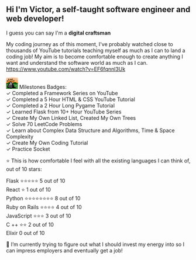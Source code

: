 ## Hi I'm Victor, a self-taught software engineer and web developer! 
I guess you can say I'm a **digital craftsman**

My coding journey as of this moment, I've probably watched close to thousands of YouTube tutorials teaching myself as much as I can to land a coding job! My aim is to become comfortable enough 
to create anything I want and understand the software world as much as I can.
https://www.youtube.com/watch?v=EF6fqnnl3Uk


![Milestone badge][logo] Milestones Badges: <br>
  ✓ Completed a Framework Series on YouTube  <br>
  ✓ Completed a 5 Hour HTML & CSS YouTube Tutorial  <br>
  ✓ Completed a 2 Hour Long Pygame Tutorial <br>
  ✓ Learned Flask from 10+ Hour YouTube Series  <br>
  ✓ Create My Own Linked List, Created My Own Trees  <br>
  ✓ Solve 70 LeetCode Problems  <br>
  ✓ Learn about Complex Data Structure and Algorithms, Time & Space Complexity  <br>
  ✓ Create My Own Coding Tutorial  <br>
  ✓ Practice Socket  <br>
  
⭐ This is how comfortable I feel with all the existing languages I can think of, out of 10 stars: <br>

 Flask       ⭐⭐⭐⭐⭐ 5 out of 10 <br>
 React ⭐ 1 out of 10 <br>
 Python      ⭐⭐⭐⭐⭐⭐⭐⭐ 8 out of 10 <br>
 Ruby on Rails ⭐⭐⭐⭐ 4 out of 10 <br>
 JavaScript ⭐⭐⭐ 3 out of 10 <br>
 C ++ ⭐⭐ 2 out of 10 <br>
 Elixir 0 out of 10 <br>
 
🔭 I’m currently trying to figure out what I should invest my energy into so I can impress employers and eventually get a job!





[logo]: https://github.com/ghorus/ghorus/blob/main/milestone.png "Logo Title Text 2"


<!--
**ghorus/ghorus** is a ✨ _special_ ✨ repository because its `README.md` (this file) appears on your GitHub profile.

Here are some ideas to get you started:

- 🔭 I’m currently working on ...
- 🌱 I’m currently learning ...
- 👯 I’m looking to collaborate on ...

- ⚡ Fun fact: ...
-->
